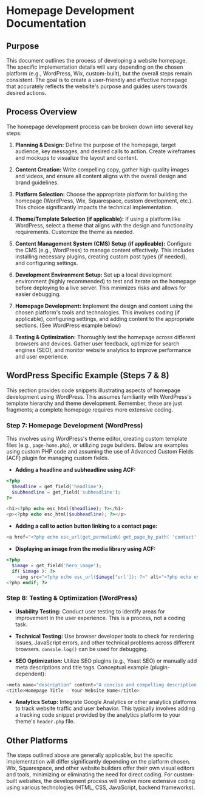 # Homepage Development Documentation

## Purpose

This document outlines the process of developing a website homepage.  The specific implementation details will vary depending on the chosen platform (e.g., WordPress, Wix, custom-built), but the overall steps remain consistent. The goal is to create a user-friendly and effective homepage that accurately reflects the website's purpose and guides users towards desired actions.


## Process Overview

The homepage development process can be broken down into several key steps:

1. **Planning & Design:** Define the purpose of the homepage, target audience, key messages, and desired calls to action.  Create wireframes and mockups to visualize the layout and content.

2. **Content Creation:** Write compelling copy, gather high-quality images and videos, and ensure all content aligns with the overall design and brand guidelines.

3. **Platform Selection:** Choose the appropriate platform for building the homepage (WordPress, Wix, Squarespace, custom development, etc.). This choice significantly impacts the technical implementation.

4. **Theme/Template Selection (if applicable):** If using a platform like WordPress, select a theme that aligns with the design and functionality requirements.  Customize the theme as needed.

5. **Content Management System (CMS) Setup (if applicable):** Configure the CMS (e.g., WordPress) to manage content effectively. This includes installing necessary plugins, creating custom post types (if needed), and configuring settings.

6. **Development Environment Setup:** Set up a local development environment (highly recommended) to test and iterate on the homepage before deploying to a live server. This minimizes risks and allows for easier debugging.

7. **Homepage Development:** Implement the design and content using the chosen platform's tools and technologies. This involves coding (if applicable), configuring settings, and adding content to the appropriate sections.  (See WordPress example below)

8. **Testing & Optimization:** Thoroughly test the homepage across different browsers and devices.  Gather user feedback, optimize for search engines (SEO), and monitor website analytics to improve performance and user experience.


## WordPress Specific Example (Steps 7 & 8)

This section provides code snippets illustrating aspects of homepage development using WordPress.  This assumes familiarity with WordPress's template hierarchy and theme development.  Remember, these are just fragments; a complete homepage requires more extensive coding.

### Step 7: Homepage Development (WordPress)

This involves using WordPress's theme editor, creating custom template files (e.g., `page-home.php`), or utilizing page builders.  Below are examples using custom PHP code and assuming the use of Advanced Custom Fields (ACF) plugin for managing custom fields.

* **Adding a headline and subheadline using ACF:**

```php
<?php
  $headline = get_field('headline');
  $subheadline = get_field('subheadline');
?>

<h1><?php echo esc_html($headline); ?></h1>
<p><?php echo esc_html($subheadline); ?></p>
```

* **Adding a call to action button linking to a contact page:**

```php
<a href="<?php echo esc_url(get_permalink( get_page_by_path( 'contact' ) )); ?>" class="button">Contact Us</a>
```

* **Displaying an image from the media library using ACF:**

```php
<?php 
  $image = get_field('hero_image'); 
  if( $image ): ?>
    <img src="<?php echo esc_url($image['url']); ?>" alt="<?php echo esc_attr($image['alt']); ?>" />
<?php endif; ?>
```

### Step 8: Testing & Optimization (WordPress)

* **Usability Testing:** Conduct user testing to identify areas for improvement in the user experience. This is a process, not a coding task.

* **Technical Testing:** Use browser developer tools to check for rendering issues, JavaScript errors, and other technical problems across different browsers.  `console.log()` can be used for debugging.

* **SEO Optimization:** Utilize SEO plugins (e.g., Yoast SEO) or manually add meta descriptions and title tags.  Conceptual example (plugin-dependent):

```php
<meta name="description" content="A concise and compelling description of your homepage.">
<title>Homepage Title - Your Website Name</title>
```

* **Analytics Setup:** Integrate Google Analytics or other analytics platforms to track website traffic and user behavior.  This typically involves adding a tracking code snippet provided by the analytics platform to your theme's `header.php` file.


## Other Platforms

The steps outlined above are generally applicable, but the specific implementation will differ significantly depending on the platform chosen.  Wix, Squarespace, and other website builders offer their own visual editors and tools, minimizing or eliminating the need for direct coding.  For custom-built websites, the development process will involve more extensive coding using various technologies (HTML, CSS, JavaScript, backend frameworks).